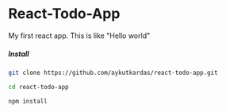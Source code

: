 # React-Todo-App

My first react app. This is like "Hello world"

##### Install
```sh
git clone https://github.com/aykutkardas/react-todo-app.git

cd react-todo-app

npm install
```

